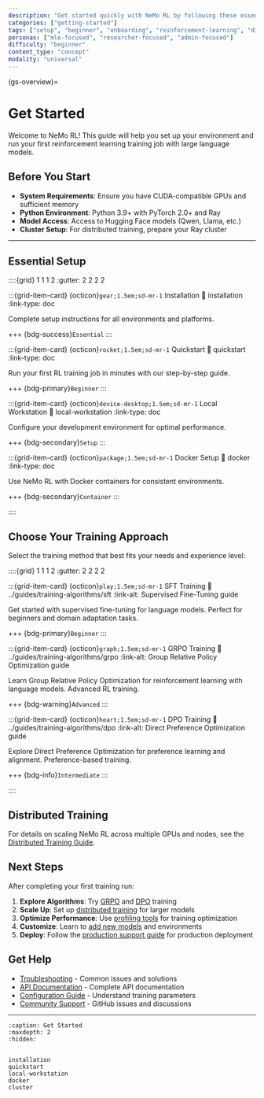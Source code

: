 ```yaml
---
description: "Get started quickly with NeMo RL by following these essential setup steps and choosing the right training approach for your reinforcement learning needs"
categories: ["getting-started"]
tags: ["setup", "beginner", "onboarding", "reinforcement-learning", "distributed", "training-algorithms"]
personas: ["mle-focused", "researcher-focused", "admin-focused"]
difficulty: "beginner"
content_type: "concept"
modality: "universal"
---
```


(gs-overview)=
# Get Started

Welcome to NeMo RL! This guide will help you set up your environment and run your first reinforcement learning training job with large language models.

## Before You Start

- **System Requirements**: Ensure you have CUDA-compatible GPUs and sufficient memory
- **Python Environment**: Python 3.9+ with PyTorch 2.0+ and Ray
- **Model Access**: Access to Hugging Face models (Qwen, Llama, etc.)
- **Cluster Setup**: For distributed training, prepare your Ray cluster

---

## Essential Setup

::::{grid} 1 1 1 2
:gutter: 2 2 2 2

:::{grid-item-card} {octicon}`gear;1.5em;sd-mr-1` Installation
:link: installation
:link-type: doc

Complete setup instructions for all environments and platforms.

+++
{bdg-success}`Essential`
:::

:::{grid-item-card} {octicon}`rocket;1.5em;sd-mr-1` Quickstart
:link: quickstart
:link-type: doc

Run your first RL training job in minutes with our step-by-step guide.

+++
{bdg-primary}`Beginner`
:::

:::{grid-item-card} {octicon}`device-desktop;1.5em;sd-mr-1` Local Workstation
:link: local-workstation
:link-type: doc

Configure your development environment for optimal performance.

+++
{bdg-secondary}`Setup`
:::

:::{grid-item-card} {octicon}`package;1.5em;sd-mr-1` Docker Setup
:link: docker
:link-type: doc

Use NeMo RL with Docker containers for consistent environments.

+++
{bdg-secondary}`Container`
:::

::::

## Choose Your Training Approach

Select the training method that best fits your needs and experience level:

::::{grid} 1 1 1 2
:gutter: 2 2 2 2

:::{grid-item-card} {octicon}`play;1.5em;sd-mr-1` SFT Training
:link: ../guides/training-algorithms/sft
:link-alt: Supervised Fine-Tuning guide

Get started with supervised fine-tuning for language models. Perfect for beginners and domain adaptation tasks.

+++
{bdg-primary}`Beginner`
:::

:::{grid-item-card} {octicon}`graph;1.5em;sd-mr-1` GRPO Training
:link: ../guides/training-algorithms/grpo
:link-alt: Group Relative Policy Optimization guide

Learn Group Relative Policy Optimization for reinforcement learning with language models. Advanced RL training.

+++
{bdg-warning}`Advanced`
:::

:::{grid-item-card} {octicon}`heart;1.5em;sd-mr-1` DPO Training
:link: ../guides/training-algorithms/dpo
:link-alt: Direct Preference Optimization guide

Explore Direct Preference Optimization for preference learning and alignment. Preference-based training.

+++
{bdg-info}`Intermediate`
:::

::::

## Distributed Training

For details on scaling NeMo RL across multiple GPUs and nodes, see the [Distributed Training Guide](../advanced/performance/distributed-training.md).

## Next Steps

After completing your first training run:

1. **Explore Algorithms**: Try [GRPO](../guides/training-algorithms/grpo) and [DPO](../guides/training-algorithms/dpo) training
2. **Scale Up**: Set up [distributed training](cluster.md) for larger models
3. **Optimize Performance**: Use [profiling tools](../guides/environment-data/nsys-profiling) for training optimization
4. **Customize**: Learn to [add new models](../guides/model-development/adding-new-models) and environments
5. **Deploy**: Follow the [production support guide](../guides/production-support/index) for production deployment

## Get Help

- [Troubleshooting](../configuration-cli/troubleshooting) - Common issues and solutions
- [API Documentation](../api-docs/index) - Complete API documentation
- [Configuration Guide](../configuration-cli/configuration-reference) - Understand training parameters
- [Community Support](https://github.com/NVIDIA/NeMo-RL/issues) - GitHub issues and discussions

---

```{toctree}
:caption: Get Started
:maxdepth: 2
:hidden:


installation
quickstart
local-workstation
docker
cluster
```






